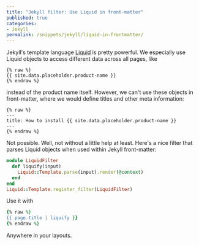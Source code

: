 ```yaml
---
title: "Jekyll filter: Use Liquid in front-matter"
published: true
categories:
- Jekyll
permalink: /snippets/jekyll/liquid-in-frontmatter/
---
```


Jekyll's template language [Liquid](https://help.shopify.com/themes/liquid) is pretty powerful. We
especially use Liquid objects to access different data across all pages, like

```
{% raw %}
{{ site.data.placeholder.product-name }}
{% endraw %}
```

instead of the product name itself. However, we can't use these objects in front-matter, where
we would define titles and other meta information:

```
{% raw %}
---
title: How to install {{ site.data.placeholder.product-name }}
---
{% endraw %}
```

Not possible. Well, not without a little help at least. Here's a nice filter that
parses Liquid objects when used within Jekyll front-matter:

```ruby
module LiquidFilter
  def liquify(input)
    Liquid::Template.parse(input).render(@context)
  end
end
Liquid::Template.register_filter(LiquidFilter)
```

Use it with

```ruby
{% raw %}
{{ page.title | liquify }}
{% endraw %}
```

Anywhere in your layouts.
